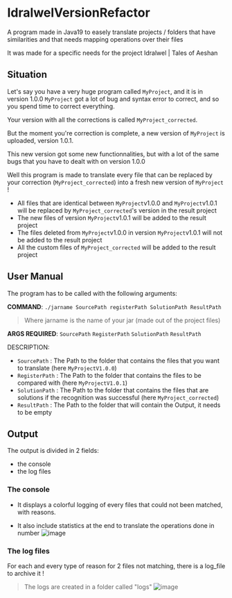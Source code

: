 # IdralwelVersionRefactor

A program made in Java19 to easely translate projects / folders that have similarities and that needs mapping operations over their files

It was made for a specific needs for the project Idralwel | Tales of Aeshan

## Situation

Let's say you have a very huge program called `MyProject`, and it is in version 1.0.0
`MyProject` got a lot of bug and syntax error to correct, and so you spend time to correct everything.

Your version with all the corrections is called `MyProject_corrected`.

But the moment you're correction is complete, a new version of `MyProject` is uploaded, version 1.0.1.

This new version got some new functionnalities, but with a lot of the same bugs that you have to dealt with on version 1.0.0

Well this program is made to translate every file that can be replaced by your correction (`MyProject_corrected`) into a fresh new version of `MyProject` !

- All files that are identical between `MyProject`v1.0.0 and `MyProject`v1.0.1 will be replaced by `MyProject_corrected`'s version in the result project
- The new files of version `MyProject`v1.0.1 will be added to the result project
- The files deleted from `MyProject`v1.0.0 in version `MyProject`v1.0.1 will not be added to the result project
- All the custom files of `MyProject_corrected` will be added to the result project

## User Manual
The program has to be called with the following arguments:

**COMMAND**:
`./jarname SourcePath registerPath SolutionPath ResultPath` 
> Where jarname is the name of your jar (made out of the project files)


**ARGS REQUIRED**: `SourcePath` `RegisterPath` `SolutionPath` `ResultPath`

DESCRIPTION:
- `SourcePath` : The Path to the folder that contains the files that you want to translate (here `MyProjectV1.0.0`)
- `RegisterPath` : The Path to the folder that contains the files to be compared with (here `MyProjectV1.0.1`)
- `SolutionPath` : The Path to the folder that contains the files that are solutions if the recognition was successful (here `MyProject_corrected`)
- `ResultPath` : The Path to the folder that will contain the Output, it needs to be empty


## Output

The output is divided in 2 fields: 
- the console
- the log files

### The console 
- It displays a colorful logging of every files that could not been matched, with reasons.

- It also include statistics at the end to translate the operations done in number
![image](https://github.com/Ofghanirre/IdralwelVersionRefactor/assets/18609818/43470aeb-7066-40a5-9c8a-3e10b07c95b1)

### The log files

For each and every type of reason for 2 files not matching, there is a log_file to archive it !
> The logs are created in a folder called "logs"
![image](https://github.com/Ofghanirre/IdralwelVersionRefactor/assets/18609818/c457484f-be25-4b3b-98b4-836b5977f9dc)

